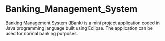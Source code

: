 # Banking_Management_System
Banking Management System (IBank) is a mini project application coded in Java programming language built using Eclipse. The application can be used for normal banking purposes.
